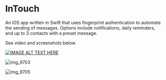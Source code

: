 # InTouch
An iOS app written in Swift that uses fingerprint authentication to automate the sending of messages. Options include notifications, daily reminders, and up to 3 contacts with a preset message.

See video and screenshots below.

[![IMAGE ALT TEXT HERE](https://img.youtube.com/vi/JIU2gNNPJ3k/0.jpg)](https://www.youtube.com/watch?v=JIU2gNNPJ3k)

![img_9703](https://user-images.githubusercontent.com/23727170/26909479-28495efe-4bcf-11e7-92f9-6d1850dc850b.PNG)



![img_9705](https://user-images.githubusercontent.com/23727170/26909481-2a2a7c6c-4bcf-11e7-9520-9d87400c45d1.PNG)
